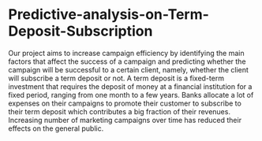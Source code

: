 # Predictive-analysis-on-Term-Deposit-Subscription
Our project aims to increase campaign efficiency by identifying the main factors that affect the success of a campaign and predicting whether the campaign will be successful to a certain client, namely, whether the client will subscribe a term deposit or not. A term deposit is a fixed-term investment that requires the deposit of money at a financial institution for a fixed period, ranging from one month to a few years. Banks allocate a lot of expenses on their campaigns to promote their customer to subscribe to their term deposit which contributes a big fraction of their revenues. Increasing number of marketing campaigns over time has reduced their effects on the general public.
